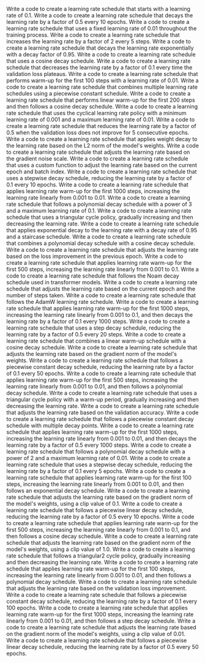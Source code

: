 Write a code to create a learning rate schedule that starts with a learning rate of 0.1.
Write a code to create a learning rate schedule that decays the learning rate by a factor of 0.5 every 10 epochs.
Write a code to create a learning rate schedule that uses a fixed learning rate of 0.01 throughout the training process.
Write a code to create a learning rate schedule that increases the learning rate by a factor of 2 every 5 steps.
Write a code to create a learning rate schedule that decays the learning rate exponentially with a decay factor of 0.95.
Write a code to create a learning rate schedule that uses a cosine decay schedule.
Write a code to create a learning rate schedule that decreases the learning rate by a factor of 0.1 every time the validation loss plateaus.
Write a code to create a learning rate schedule that performs warm-up for the first 100 steps with a learning rate of 0.01.
Write a code to create a learning rate schedule that combines multiple learning rate schedules using a piecewise constant schedule.
Write a code to create a learning rate schedule that performs linear warm-up for the first 200 steps and then follows a cosine decay schedule.
Write a code to create a learning rate schedule that uses the cyclical learning rate policy with a minimum learning rate of 0.001 and a maximum learning rate of 0.01.
Write a code to create a learning rate schedule that reduces the learning rate by a factor of 0.5 when the validation loss does not improve for 5 consecutive epochs.
Write a code to create a learning rate schedule that applies weight decay to the learning rate based on the L2 norm of the model's weights.
Write a code to create a learning rate schedule that adjusts the learning rate based on the gradient noise scale.
Write a code to create a learning rate schedule that uses a custom function to adjust the learning rate based on the current epoch and batch index.
Write a code to create a learning rate schedule that uses a stepwise decay schedule, reducing the learning rate by a factor of 0.1 every 10 epochs.
Write a code to create a learning rate schedule that applies learning rate warm-up for the first 1000 steps, increasing the learning rate linearly from 0.001 to 0.01.
Write a code to create a learning rate schedule that follows a polynomial decay schedule with a power of 3 and a maximum learning rate of 0.1.
Write a code to create a learning rate schedule that uses a triangular cycle policy, gradually increasing and then decreasing the learning rate.
Write a code to create a learning rate schedule that applies exponential decay to the learning rate with a decay rate of 0.95 and a staircase schedule.
Write a code to create a learning rate schedule that combines a polynomial decay schedule with a cosine decay schedule.
Write a code to create a learning rate schedule that adjusts the learning rate based on the loss improvement in the previous epoch.
Write a code to create a learning rate schedule that applies learning rate warm-up for the first 500 steps, increasing the learning rate linearly from 0.001 to 0.1.
Write a code to create a learning rate schedule that follows the Noam decay schedule used in transformer models.
Write a code to create a learning rate schedule that adjusts the learning rate based on the current epoch and the number of steps taken.
Write a code to create a learning rate schedule that follows the AdamW learning rate schedule.
Write a code to create a learning rate schedule that applies learning rate warm-up for the first 1000 steps, increasing the learning rate linearly from 0.001 to 0.1, and then decays the learning rate by a factor of 0.1 every 1000 steps.
Write a code to create a learning rate schedule that uses a step decay schedule, reducing the learning rate by a factor of 0.5 every 20 steps.
Write a code to create a learning rate schedule that combines a linear warm-up schedule with a cosine decay schedule.
Write a code to create a learning rate schedule that adjusts the learning rate based on the gradient norm of the model's weights.
Write a code to create a learning rate schedule that follows a piecewise constant decay schedule, reducing the learning rate by a factor of 0.1 every 50 epochs.
Write a code to create a learning rate schedule that applies learning rate warm-up for the first 500 steps, increasing the learning rate linearly from 0.001 to 0.01, and then follows a polynomial decay schedule.
Write a code to create a learning rate schedule that uses a triangular cycle policy with a warm-up period, gradually increasing and then decreasing the learning rate.
Write a code to create a learning rate schedule that adjusts the learning rate based on the validation accuracy.
Write a code to create a learning rate schedule that follows a piecewise constant decay schedule with multiple decay points.
Write a code to create a learning rate schedule that applies learning rate warm-up for the first 1000 steps, increasing the learning rate linearly from 0.001 to 0.01, and then decays the learning rate by a factor of 0.5 every 1000 steps.
Write a code to create a learning rate schedule that follows a polynomial decay schedule with a power of 2 and a maximum learning rate of 0.01.
Write a code to create a learning rate schedule that uses a stepwise decay schedule, reducing the learning rate by a factor of 0.1 every 5 epochs.
Write a code to create a learning rate schedule that applies learning rate warm-up for the first 100 steps, increasing the learning rate linearly from 0.001 to 0.01, and then follows an exponential decay schedule.
Write a code to create a learning rate schedule that adjusts the learning rate based on the gradient norm of the model's weights, using a clip value of 0.1.
Write a code to create a learning rate schedule that follows a piecewise linear decay schedule, reducing the learning rate by a factor of 0.5 every 10 epochs.
Write a code to create a learning rate schedule that applies learning rate warm-up for the first 500 steps, increasing the learning rate linearly from 0.001 to 0.1, and then follows a cosine decay schedule.
Write a code to create a learning rate schedule that adjusts the learning rate based on the gradient norm of the model's weights, using a clip value of 1.0.
Write a code to create a learning rate schedule that follows a triangular2 cycle policy, gradually increasing and then decreasing the learning rate.
Write a code to create a learning rate schedule that applies learning rate warm-up for the first 100 steps, increasing the learning rate linearly from 0.001 to 0.01, and then follows a polynomial decay schedule.
Write a code to create a learning rate schedule that adjusts the learning rate based on the validation loss improvement.
Write a code to create a learning rate schedule that follows a piecewise constant decay schedule, reducing the learning rate by a factor of 0.1 every 100 epochs.
Write a code to create a learning rate schedule that applies learning rate warm-up for the first 1000 steps, increasing the learning rate linearly from 0.001 to 0.01, and then follows a step decay schedule.
Write a code to create a learning rate schedule that adjusts the learning rate based on the gradient norm of the model's weights, using a clip value of 0.01.
Write a code to create a learning rate schedule that follows a piecewise linear decay schedule, reducing the learning rate by a factor of 0.5 every 50 epochs.